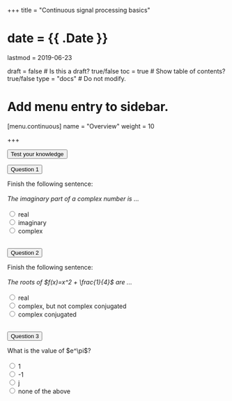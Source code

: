 +++
title = "Continuous signal processing basics"

# date = {{ .Date }}
lastmod = 2019-06-23

draft = false  # Is this a draft? true/false
toc = true  # Show table of contents? true/false
type = "docs"  # Do not modify.

# Add menu entry to sidebar.
[menu.continuous]
  name = "Overview"
  weight = 10

+++

<div class="example">
<button class="collapsible">Test your knowledge</button>
<div class="content">


<button class="collapsible">Question 1</button>
<div class="content">

<div class="scp-quizzes-data quiz">
   Finish the following sentence: <br><br>
   <i>The imaginary part of a complex number is ...</i><br>
<br/>
    <input type="radio" id="answer1" name="question1">
       <label for="answer1">real</label><br/>
    <input type="radio"  name="question1">
        <label>imaginary</label><br/>
    <input type="radio"  name="question1">
       <label>complex</label><br/>
 </div>
 </div>
 <br>


<button class="collapsible">Question 2</button>
<div class="content">

<div class="scp-quizzes-data quiz">
   Finish the following sentence: <br><br>
   <i>The roots of $f(x)=x^2 + \frac{1}{4}$ are ...</i> <br>
<br/>
    <input type="radio" name="question2">
       <label>real</label><br/>
    <input type="radio"  name="question2">
        <label>complex, but not complex conjugated</label><br/>
    <input type="radio" id="answer2"  name="question2">
       <label for="answer2">complex conjugated</label><br/>
 </div>
</div>
<br>


<button class="collapsible">Question 3</button>
<div class="content">

<div class="scp-quizzes-data quiz">
   What is the value of $e^\pi$?<br>
<br/>
    <input type="radio" name="question3">
       <label>1</label><br/>
    <input type="radio"  name="question3">
        <label>-1</label><br/>
    <input type="radio"  name="question3">
       <label>j</label><br/>
   <input type="radio" id="answer3" name="question3">
      <label for="answer3">none of the above</label><br/>
 </div>
</div>
<br>


</div>
</div>
